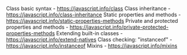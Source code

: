 Class basic syntax - https://javascript.info/class
Class inheritance - https://javascript.info/class-inheritance
Static properties and methods - https://javascript.info/static-properties-methods
Private and protected properties and methods - https://javascript.info/private-protected-properties-methods
Extending built-in classes - https://javascript.info/extend-natives
Class checking: "instanceof" - https://javascript.info/instanceof
Mixins - https://javascript.info/mixins
